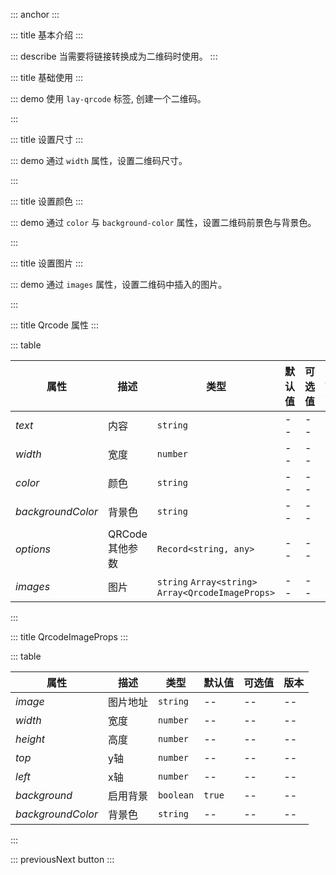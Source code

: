 ::: anchor
:::

::: title 基本介绍
:::

::: describe 当需要将链接转换成为二维码时使用。
:::

::: title 基础使用
:::

::: demo 使用 `lay-qrcode` 标签, 创建一个二维码。

<template>
  <lay-qrcode text="http://www.layui-vue.com"></lay-qrcode>
</template>

<script>
import { ref } from 'vue'

export default {
  setup() {

    return {
    }
  }
}
</script>

:::

::: title 设置尺寸
:::

::: demo 通过 `width` 属性，设置二维码尺寸。

<template>
  <lay-qrcode text="http://www.layui-vue.com" :width="100"></lay-qrcode>
</template>

<script>
import { ref } from 'vue'

export default {
  setup() {

    return {
    }
  }
}
</script>

:::

::: title 设置颜色
:::

::: demo 通过 `color` 与 `background-color` 属性，设置二维码前景色与背景色。

<template>
  <lay-qrcode text="http://www.layui-vue.com" color="#009688"></lay-qrcode>
</template>

<script>
import { ref } from 'vue'

export default {
  setup() {

    return {
    }
  }
}
</script>

:::

::: title 设置图片
:::

::: demo 通过 `images` 属性，设置二维码中插入的图片。

<template>
  <lay-qrcode text="http://www.layui-vue.com" :images="images"></lay-qrcode>
</template>

<script>
import { ref } from 'vue'

export default {
  setup() {
    const images = ref([
      {
        image: 'https://www.layui-vue.com/assets/logo-png-B_GrttYE.png',
        width: 40,
        height: 40,
        top: 0,
        left: 0,
        background: false,
      }, // 画到左上角
      "https://www.layui-vue.com/assets/logo-png-B_GrttYE.png" // 自动画到正中间
    ])
    return {
      images,
    }
  }
}
</script>

:::

::: title Qrcode 属性
:::

::: table

| 属性         | 描述     | 类型    | 默认值    | 可选值                             | 版本    |
| ------------ | -------- | ------- | --------- | ---------------------------------- | ------- |
| *text*         | 内容     | `string`  | --  | --  | --      |
| *width*        | 宽度     | `number`  | --        | --                    | --      |
| *color*        | 颜色     | `string` | --    | --                    | --      |
| *backgroundColor*       | 背景色     | `string` | --    | --                      | --      |
| *options*       | QRCode其他参数     | `Record<string, any>` | --    | --                      | --      |
| *images*        | 图片     | `string`  `Array<string>` `Array<QrcodeImageProps>` | --    | --                      | --      |

:::

::: title QrcodeImageProps
:::

::: table

| 属性         | 描述     | 类型    | 默认值    | 可选值                             | 版本    |
| ------------ | -------- | ------- | --------- | ---------------------------------- | ------- |
| *image*       | 图片地址     | `string`  | --  | --  | --      |
| *width*       | 宽度     | `number`  | --        | --                    | --      |
| *height*      | 高度     | `number`  | --    | --                    | --      |
| *top*         | y轴     | `number`  | --    | --                      | --      |
| *left*        | x轴     | `number`  | --    | --                      | --      |
| *background*  | 启用背景 | `boolean` | `true`    | --                      | --      |
| *backgroundColor*       | 背景色     | `string` | --    | --                      | --      |

:::

::: previousNext button
:::
